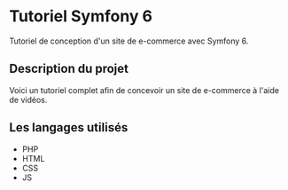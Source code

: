 # Tutoriel Symfony 6
Tutoriel de conception d'un site de e-commerce avec Symfony 6.

## Description du projet
Voici un tutoriel complet afin de concevoir un site de e-commerce à l'aide de vidéos.

## Les langages utilisés
- PHP
- HTML
- CSS
- JS
